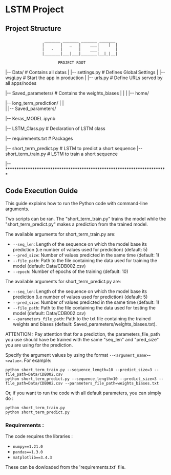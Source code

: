 # LSTM Project


## Project Structure
                     _______ _______ _______ _______ 
                    |       |   _   |    ___|    |  |
                    |   -   |       |    ___|       |
                    |_______|___|___|_______|__|_|__|
                        
                           PROJECT ROOT

|-- Data/                            # Contains all datas 
|    |-- settings.py                 # Defines Global Settings
|    |-- wsgi.py                     # Start the app in production
|    |-- urls.py                     # Define URLs served by all apps/nodes

|-- Saved_parameters/                # Contains the weights_biases
|    |
|    |-- home/

|-- long_term_prediction/
|         |      
|         |-- Saved_parameters/ 

|-- Keras_MODEL.ipynb

|-- LSTM_Class.py                     # Declaration of LSTM class

|-- requirements.txt                  # Packages

|-- short_term_predict.py             # LSTM to predict a short sequence
|-- short_term_train.py               # LSTM to train a short sequence

|-- ************************************************************************

## Code Execution Guide

This guide explains how to run the Python code with command-line arguments.

Two scripts can be ran. The "short_term_train.py" trains the model while the "short_term_predict.py" makes a prediction from the trained model. 

The available arguments for short_term_train.py are:

- `--seq_len`: Length of the sequence on which the model base its prediction (i.e number of values used for prediction) (default: 5)
- `--pred_size`: Number of values predicted in the same time (default: 1)
- `--file_path`: Path to the file containing the data used for training the model (default: Data/CDB002.csv)
- `--epoch`: Number of epochs of the training (default: 10)


The available arguments for short_term_predict.py are:

- `--seq_len`: Length of the sequence on which the model base its prediction (i.e number of values used for prediction) (default: 5)
- `--pred_size`: Number of values predicted in the same time (default: 1)
- `--file_path`: Path to the file containing the data used for testing the model (default: Data/CDB002.csv)
- `--parameters_file_path`: Path to the txt file containing the trained weights and biases (default: Saved_parameters/weights_biases.txt).

ATTENTION : Pay attention that for a prediction, the parameters_file_path you use should have be trained with the same "seq_len" and "pred_size" you are using for the prediction.

Specify the argument values by using the format `--<argument_name>=<value>`. For example:

	python short_term_train.py --sequence_length=10 --predict_size=3 --file_path=Data/CDB002.csv
	python short_term_predict.py --sequence_length=10 --predict_size=3 --file_path=Data/CDB002.csv --parameters_file_path=weights_biases.txt

Or, if you want to run the code with all default parameters, you can simply do :

	python short_term_train.py 
	python short_term_predict.py


### Requirements : 

The code requires the libraries :

- `numpy==1.21.0`
- `pandas==1.3.0`
- `matplotlib==3.4.3`

These can be dowloaded from the 'requirements.txt' file.
